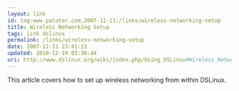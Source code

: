```yaml
---
layout: link
id: tag:www.patater.com,2007-11-11:/links/wireless-networking-setup
title: Wireless Networking Setup
tags: link dslinux
permalink: /links/wireless-networking-setup
date: 2007-11-11 23:41:13
updated: 2010-12-19 03:36:44
uri: http://www.dslinux.org/wiki/index.php/Using_DSLinux#Wireless_Networking
---
```

This article covers how to set up wireless networking from within DSLinux.
